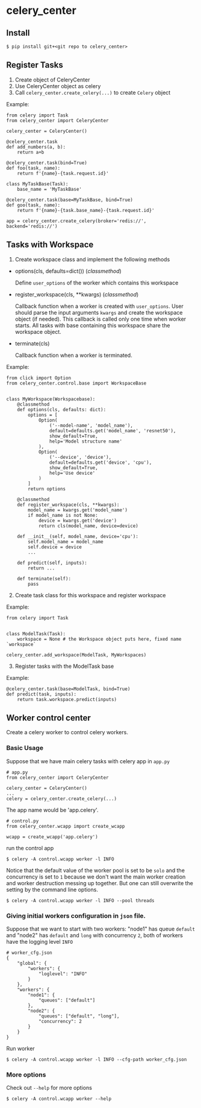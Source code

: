 # celery_center

## Install
```shell=
$ pip install git+<git repo to celery_center>
```

## Register Tasks

1. Create object of CeleryCenter
2. Use CeleryCenter object as celery
3. Call `celery_center.create_celery(...)` to create `Celery` object

Example:
```python=
from celery import Task
from celery_center import CeleryCenter

celery_center = CeleryCenter()

@celery_center.task
def add_numbers(a, b):
    return a+b

@celery_center.task(bind=True)
def foo(task, name):
    return f'{name}-{task.request.id}'

class MyTaskBase(Task):
    base_name = 'MyTaskBase'

@celery_center.task(base=MyTaskBase, bind=True)
def goo(task, name):
    return f'{name}-{task.base_name}-{task.request.id}'

app = celery_center.create_celery(broker='redis://', backend='redis://')
```

## Tasks with Workspace

1. Create workspace class and implement the following methods

- options(cls, defaults=dict()) (*classmethod*)

    Define `user_options` of the worker which contains this workspace

- register\_workspace(cls, \*\*kwargs) (*classmethod*)

    Callback function when a worker is created with `user_options`. User should parse the input arguments `kwargs` and create the workspace object (if needed). This callback is called only one time when worker starts. All tasks with base containing this workspace share the workspace object.

- terminate(cls)

    Callback function when a worker is terminated.

Example:
```python=
from click import Option
from celery_center.control.base import WorkspaceBase


class MyWorkspace(Workspacebase):
    @classmethod
    def options(cls, defaults: dict):
        options = [
            Option(
                ('--model-name', 'model_name'),
                default=defaults.get('model_name', 'resnet50'),
                show_default=True,
                help='Model structure name'
            ),
            Option(
                ('--device', 'device'),
                default=defaults.get('device', 'cpu'),
                show_default=True,
                help='Use device'
            )
        ]
        return options
    
    @classmethod
    def register_workspace(cls, **kwargs):
        model_name = kwargs.get('model_name')
        if model_name is not None:
            device = kwargs.get('device')
            return cls(model_name, device=device)

    def __init__(self, model_name, device='cpu'):
        self.model_name = model_name
        self.device = device
        ...

    def predict(self, inputs):
        return ...

    def terminate(self):
        pass
```

2. Create task class for this workspace and register workspace

Example:
```python=
from celery import Task


class ModelTask(Task):
    workspace = None # the Workspace object puts here, fixed name `workspace`

celery_center.add_workspace(ModelTask, MyWorkspaces)
```

3. Register tasks with the ModelTask base

Example:
```python=
@celery_center.task(base=ModelTask, bind=True)
def predict(task, inputs):
    return task.workspace.predict(inputs)
```

## Worker control center
Create a celery worker to control celery workers.

### Basic Usage
Suppose that we have main celery tasks with celery app in `app.py`
```python=
# app.py
from celery_center import CeleryCenter

celery_center = CeleryCenter()
...
celery = celery_center.create_celery(...)
```
The app name would be 'app.celery'.

```python=
# control.py
from celery_center.wcapp import create_wcapp

wcapp = create_wcapp('app.celery')
```
run the control app

```shell=
$ celery -A control.wcapp worker -l INFO
```
Notice that the default value of the worker pool is set to be `solo` and the concurrency is set to `1` because we don't want the main worker creation and worker destruction messing up together. But one can still overwrite the setting by the command line options.

```shell=
$ celery -A control.wcapp worker -l INFO --pool threads
```

### Giving initial workers configuration in `json` file.
Suppose that we want to start with two workers: "node1" has queue `default` and "node2" has `default` and `long` with concurrency `2`, both of workers have the logging level `INFO`
```json=
# worker_cfg.json
{
    "global": {
        "workers": {
            "loglevel": "INFO"
        }
    },
    "workers": {
        "node1": {
            "queues": ["default"]
        },
        "node2": {
            "queues": ["default", "long"],
            "concurrency": 2
        }
    }
}
```
Run worker
```shell=
$ celery -A control.wcapp worker -l INFO --cfg-path worker_cfg.json
```
### More options
Check out `--help` for more options
```shell=
$ celery -A control.wcapp worker --help
```
